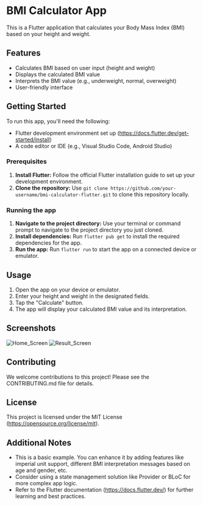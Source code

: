 # BMI Calculator App

This is a Flutter application that calculates your Body Mass Index (BMI) based on your height and weight.

## Features

* Calculates BMI based on user input (height and weight)
* Displays the calculated BMI value
* Interprets the BMI value (e.g., underweight, normal, overweight)
* User-friendly interface

## Getting Started

To run this app, you'll need the following:

* Flutter development environment set up (https://docs.flutter.dev/get-started/install)
* A code editor or IDE (e.g., Visual Studio Code, Android Studio)

### Prerequisites

1. **Install Flutter:** Follow the official Flutter installation guide to set up your development environment.
2. **Clone the repository:** Use `git clone https://github.com/your-username/bmi-calculator-flutter.git` to clone this repository locally.

### Running the app

1. **Navigate to the project directory:** Use your terminal or command prompt to navigate to the project directory you just cloned.
2. **Install dependencies:** Run `flutter pub get` to install the required dependencies for the app.
3. **Run the app:** Run `flutter run` to start the app on a connected device or emulator.

## Usage

1. Open the app on your device or emulator.
2. Enter your height and weight in the designated fields.
3. Tap the "Calculate" button.
4. The app will display your calculated BMI value and its interpretation.

## Screenshots
![Home_Screen](https://cdn.discordapp.com/attachments/1218139631372206120/1218139783352815686/image.png?ex=66069414&is=65f41f14&hm=4bf191749b48fa687a66a7254bd58c6fb0191a571f239dd9936502f0b09ea14c&)
![Result_Screen](https://cdn.discordapp.com/attachments/1218139631372206120/1218139844585324564/image.png?ex=66069422&is=65f41f22&hm=d814a35ec1eb2ab62cf217806b35e36f6233c7ecd773948b015c55f8992aff67&)

## Contributing

We welcome contributions to this project! Please see the CONTRIBUTING.md file for details.

## License

This project is licensed under the MIT License (https://opensource.org/license/mit).

## Additional Notes

* This is a basic example. You can enhance it by adding features like imperial unit support, different BMI interpretation messages based on age and gender, etc.
* Consider using a state management solution like Provider or BLoC for more complex app logic.
* Refer to the Flutter documentation (https://docs.flutter.dev/) for further learning and best practices.


